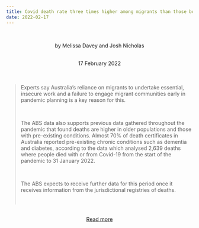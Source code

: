 ```yaml
---
title: Covid death rate three times higher among migrants than those born in Australia
date: 2022-02-17
---
```


<br><center>by Melissa Davey and Josh Nicholas</center><br>

<center>17 February 2022</center><br><br>

<blockquote><p>Experts say Australia’s reliance on migrants to undertake essential, insecure work and a failure to engage migrant communities early in pandemic planning is a key reason for this.</p><br>

<p>The ABS data also supports previous data gathered throughout the pandemic that found deaths are higher in older populations and those with pre-existing conditions. Almost 70% of death certificates in Australia reported pre-existing chronic conditions such as dementia and diabetes, according to the data which analysed 2,639 deaths where people died with or from Covid-19 from the start of the pandemic to 31 January 2022.</p><br>

<p>The ABS expects to receive further data for this period once it receives information from the jurisdictional registries of deaths.</p><br>

</blockquote><br>

<center><a href="https://www.theguardian.com/australia-news/2022/feb/17/covid-death-rate-three-times-higher-among-migrants-than-those-born-in-australia">Read more</a></center>